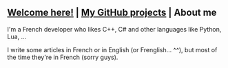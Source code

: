 ## [Welcome here!](index.md) | [My GitHub projects](projects.md) | About me
I'm a French developer who likes C++, C# and other languages like Python, Lua, ...

I write some articles in French or in English (or Frenglish... ^^), but most of the time they're in French (sorry guys).
